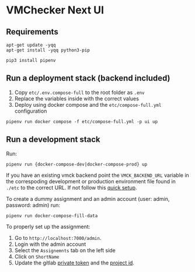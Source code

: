 # VMChecker Next UI

## Requirements

```
apt-get update -yqq
apt-get install -yqq python3-pip

pip3 install pipenv
```

## Run a deployment stack (backend included)

1. Copy `etc/.env.compose-full` to the root folder as `.env`
2. Replace the variables inside with the correct values
3. Deploy using docker compose and the `etc/compose-full.yml` configuration

```
pipenv run docker compose -f etc/compose-full.yml -p ui up
```

## Run a development stack

Run:
```
pipenv run {docker-compose-dev|docker-compose-prod} up
```

If you have an existing vmck backend point the `VMCK_BACKEND_URL` variable in the correspoding development or production environment file found in `./etc` to the correct URL.
If not follow this [quick setup](https://github.com/systems-cs-pub-ro/vmchecker-next-api).

To create a dummy assignment and an admin account (user: admin, password: admin) run:
```
pipenv run docker-compose-fill-data
```

To properly set up the assignment:
1. Go to `http://localhost:7000/admin`.
2. Login with the admin account
3. Select the `Assignemnts` tab on the left side
4. Click on `ShortName`
5. Update the gitlab [private token](https://docs.gitlab.com/ee/user/profile/personal_access_tokens.html#create-a-personal-access-token) and the [project id](https://github.com/systems-cs-pub-ro/vmchecker-next/wiki/Teaching-Assistant-Handbook#23-find-the-project-id).
